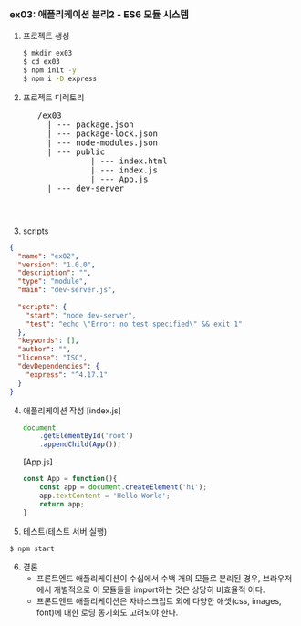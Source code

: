 ### ex03: 애플리케이션 분리2 - ES6 모듈 시스템
1. 프로젝트 생성
    ```bash
    $ mkdir ex03
    $ cd ex03
    $ npm init -y
    $ npm i -D express
    ```
2. 프로젝트 디렉토리
    <pre>
      /ex03
        | --- package.json
        | --- package-lock.json
        | --- node-modules.json
        | --- public
                 | --- index.html
                 | --- index.js
                 | --- App.js
        | --- dev-server
    <pre>
3. scripts
```json
{
  "name": "ex02",
  "version": "1.0.0",
  "description": "",
  "type": "module",
  "main": "dev-server.js",
  
  "scripts": {
    "start": "node dev-server",
    "test": "echo \"Error: no test specified\" && exit 1"
  },
  "keywords": [],
  "author": "",
  "license": "ISC",
  "devDependencies": {
    "express": "^4.17.1"
  }
}
```

4. 애플리케이션 작성
    [index.js]
    ```javascript
    document
        .getElementById('root')
        .appendChild(App());
    ```
    
    [App.js]
    ```javascript
    const App = function(){
        const app = document.createElement('h1');
        app.textContent = 'Hello World';
        return app;
    }   
    ```

5. 테스트(테스트 서버 실행)
```bash
$ npm start
```

6. 결론
    - 프론트엔드 애플리케이션이 수십에서 수백 개의 모듈로 분리된 경우,
      브라우저에서 개별적으로 이 모듈들을 import하는 것은 상당히 비효율적 이다.
    - 프론트엔드 애플리케이션은 자바스크립트 외에 다양한 애셋(css, images, font)에 대한 
      로딩 동기화도 고려되야 한다.
